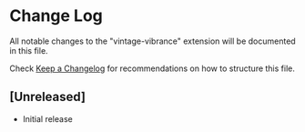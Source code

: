 # Change Log

All notable changes to the "vintage-vibrance" extension will be documented in this file.

Check [Keep a Changelog](http://keepachangelog.com/) for recommendations on how to structure this file.

## [Unreleased]

- Initial release
